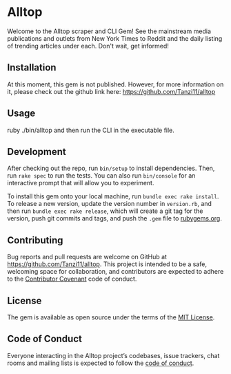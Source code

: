 # Alltop

Welcome to the Alltop scraper and CLI Gem! See the mainstream media publications and outlets from New York Times to Reddit and the daily listing of trending articles under each. Don't wait, get informed!

## Installation

At this moment, this gem is not published. However, for more information on it, please check out the github link here: https://github.com/Tanzi11/alltop

## Usage

ruby ./bin/alltop and then run the CLI in the executable file.

## Development

After checking out the repo, run `bin/setup` to install dependencies. Then, run `rake spec` to run the tests. You can also run `bin/console` for an interactive prompt that will allow you to experiment.

To install this gem onto your local machine, run `bundle exec rake install`. To release a new version, update the version number in `version.rb`, and then run `bundle exec rake release`, which will create a git tag for the version, push git commits and tags, and push the `.gem` file to [rubygems.org](https://rubygems.org).

## Contributing

Bug reports and pull requests are welcome on GitHub at https://github.com/Tanzi11/alltop. This project is intended to be a safe, welcoming space for collaboration, and contributors are expected to adhere to the [Contributor Covenant](http://contributor-covenant.org) code of conduct.

## License

The gem is available as open source under the terms of the [MIT License](https://opensource.org/licenses/MIT).

## Code of Conduct

Everyone interacting in the Alltop project’s codebases, issue trackers, chat rooms and mailing lists is expected to follow the [code of conduct](https://github.com/Tanzi11/alltop/blob/master/CODE_OF_CONDUCT.md).
